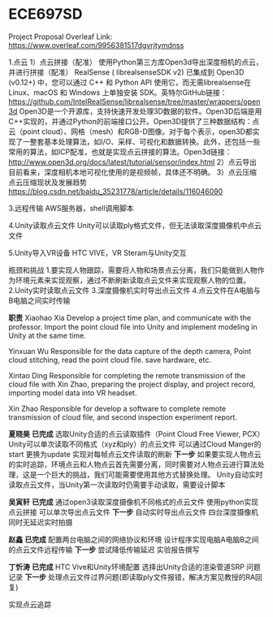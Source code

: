 # ECE697SD

Project Proposal Overleaf Link: https://www.overleaf.com/9956381517dgvrjtymdnss

1.点云
1）点云拼接（配准）
  使用Python第三方库Open3d导出深度相机的点云，并进行拼接（配准）
  RealSense ( librealsenseSDK v2) 已集成到 Open3D (v0.12+) 中，您可以通过 C++ 和 Python API 使用它，而无需librealsense在 Linux、macOS 和 Windows 上单独安装 SDK。英特尔GitHub链接：https://github.com/IntelRealSense/librealsense/tree/master/wrappers/open3d
  Open3D是一个开源库，支持快速开发处理3D数据的软件。Open3D后端是用C++实现的，并通过Python的前端接口公开。Open3D提供了三种数据结构：点云（point cloud）、网格（mesh）和RGB-D图像。对于每个表示，open3D都实现了一整套基本处理算法，如I/O、采样、可视化和数据转换。此外，还包括一些常用的算法，如ICP配准，也就是实现点云拼接的算法。Open3d链接：http://www.open3d.org/docs/latest/tutorial/sensor/index.html
2）点云导出
  目前看来，深度相机本地可视化使用的是视频帧，具体还不明确。
3）点云压缩  
  点云压缩现状及发展趋势 https://blog.csdn.net/baidu_35231778/article/details/116046090

3.远程传输
  AWS服务器，shell调用脚本

4.Unity读取点云文件
  Unity可以读取ply格式文件，但无法读取深度摄像机中点云文件

5.Unity导入VR设备
  HTC VIVE，VR Steram与Unity交互

瓶颈和挑战
  1.要实现人物跟踪，需要将人物和场景点云分离，我们只能做到人物作为环境元素来实现观察，通过不断刷新读取点云文件来实现观察人物的位置。
  2.Unity实时读取点云文件
  3.深度摄像机实时导出点云文件
  4.点云文件在A电脑与B电脑之间实时传输
  
 **职责**
Xiaohao Xia
Develop a project time plan, and communicate with the professor. Import the point cloud file into Unity and implement modeling in Unity at the same time.

Yinxuan Wu
Responsible for the data capture of the depth camera, Point cloud stitching, read the point cloud file. save hardware, etc.

Xintao Ding
Responsible for completing the remote transmission of the cloud file with Xin Zhao, preparing the project display, and project record, importing model data into VR headset.

Xin Zhao
Responsible for develop a software to complete remote transmission of cloud file, and second inspection experiment report.

**夏晓昊**
**已完成**
选取Unity合适的点云读取插件（Point Cloud Free Viewer, PCX）
Unity可以单次读取不同格式（xyz和ply）的点云文件
可以通过Cloud Manger的start 更换为update 实现对每帧点云文件读取的刷新
**下一步**
如果要实现人物点云的实时追踪，环境点云和人物点云首先需要分离，同时需要对人物点云进行算法处理，这是一个巨大的挑战，我们可能需要使用其他方式替换处理。
Unity自动实时读取点云文件，当Unity第一次读取时仍需要手动读取，需要设计脚本

**吴寅轩**
**已完成**
通过open3读取深度摄像机不同格式的点云文件
使用python实现点云拼接
可以单次导出点云文件
**下一步**
自动实时导出点云文件
四台深度摄像机同时无延迟实时拍摄

**赵鑫**
**已完成**
配置两台电脑之间的网络协议和环境
设计程序实现电脑A电脑B之间的点云文件远程传输
**下一步**
尝试降低传输延迟
实验报告撰写

**丁忻涛**
**已完成**
HTC Vive和Unity环境配置
选择出Unity合适的渲染管道SRP
问题记录
**下一步**
处理点云文件过界问题(即读取ply文件报错，解决方案见教授的RA回复)

实现点云追踪


